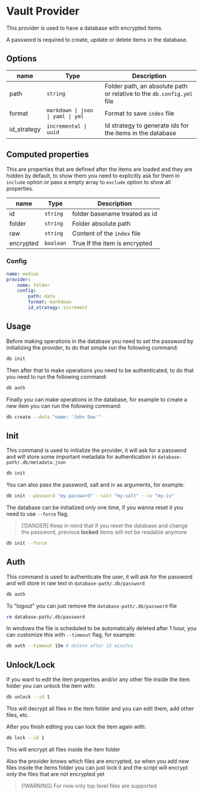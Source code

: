 # Vault Provider 

This provider is used to have a database with encrypted items. 

A password is required to create, update or delete items in the database.



## Options

| name | Type | Description |
| --- | --- | --- |
| path | `string` | Folder path, an absolute path or relative to the `db.config.yml` file
| format | `markdown \| json \| yaml \| yml` | Format to save `index` file
| id_strategy | `incremental \| uuid` | Id strategy to generate ids for the items in the database

## Computed properties

This are properties that are defined after the items are loaded and they are hidden by default, to show them you need to explicitly ask for them in `include` option or pass a empty array to `exclude` option to show all properties.

| name | Type | Description |
| --- | --- | --- |
| id | `string` | folder basename treated as id
| folder | `string` | Folder absolute path
| raw | `string` | Content of the `index` file
| encrypted | `boolean` | True If the item is encrypted

### Config

```yaml
name: medias
provider:
    name: folder
    config:
        path: data 
        format: markdown
        id_strategy: increment
```

## Usage

Before making operations in the database you need to set the password by initializing the provider, to do that simple run the following command:

```bash 
db init
```
Then after that to make operations you need to be authenticated, to do that you need to run the following command:

```bash
db auth
```
Finally you can make operations in the database, for example to create a new item you can run the following command:

```bash 
db create --data "name: 'John Doe'"
```

## Init 

This command is used to initialize the provider, it will ask for a password and will store some important metadata for authentication in `database-path/.db/metadata.json`

```bash
db init
```

You can also pass the password, salt and iv as arguments, for example:

```bash 
db init --password "my-password" --salt "my-salt" --iv "my-iv"
```

The database can be initialized only one time, if you wanna reset it you need to use `--force` flag.

> [!DANGER] Keep in mind that if you reset the database and change the password, previous **locked** items will not be readable anymore

```bash 
db init --force
```

## Auth

This command is used to authenticate the user, it will ask for the password and will store in raw text in `database-path/.db/password`

```bash 
db auth
```
To "logout" you can just remove the `database-path/.db/password` file

```bash 
rm database-path/.db/password
```

In windows the file is scheduled to be automatically deleted after 1 hour, you can customize this with `--timeout` flag, for example:

```bash
db auth --timeout 15m # delete after 15 minutes 
```

## Unlock/Lock 

If you want to edit the item properties and/or any other file inside the item folder you can unlock the item with:

```bash
db unlock --id 1
``` 
This will decrypt all files in the item folder and you can edit them, add other files, etc.

After you finish editing you can lock the item again with:

```bash
db lock --id 1
```
This will encrypt all files inside the item folder

Also the provider knows which files are encrypted, so when you add new files inside the items folder you can just lock it and the script will encrypt only the files that are not encrypted yet

> [!WARNING] For now only top level files are supported

